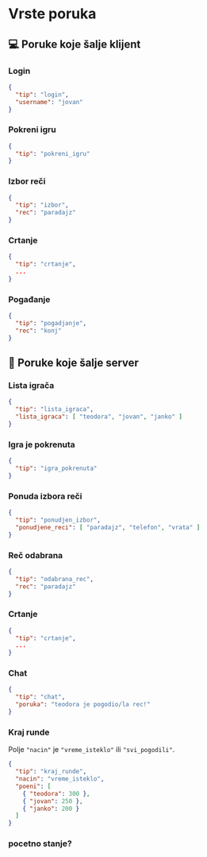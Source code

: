# Vrste poruka
## 💻 Poruke koje šalje klijent
### Login
```json
{
  "tip": "login",
  "username": "jovan"
}
```

### Pokreni igru
```json
{
  "tip": "pokreni_igru"
}
```

### Izbor reči
```json
{
  "tip": "izbor",
  "rec": "paradajz"
}
```

### Crtanje
```json
{
  "tip": "crtanje",
  ...
}
```

### Pogađanje
```json
{
  "tip": "pogadjanje",
  "rec": "konj"
}
```

## 🤖 Poruke koje šalje server
### Lista igrača
```json
{
  "tip": "lista_igraca",
  "lista_igraca": [ "teodora", "jovan", "janko" ]
}
```

### Igra je pokrenuta
```json
{
  "tip": "igra_pokrenuta"
}
```

### Ponuda izbora reči
```json
{
  "tip": "ponudjen_izbor",
  "ponudjene_reci": [ "paradajz", "telefon", "vrata" ]
}
```

### Reč odabrana
```json
{
  "tip": "odabrana_rec",
  "rec": "paradajz"
}
```

### Crtanje
```json
{
  "tip": "crtanje",
  ...
}
```

### Chat
```json
{
  "tip": "chat",
  "poruka": "teodora je pogodio/la rec!"
}
```

### Kraj runde
Polje `"nacin"` je `"vreme_isteklo"` ili `"svi_pogodili"`.
```json
{
  "tip": "kraj_runde",
  "nacin": "vreme_isteklo",
  "poeni": [
    { "teodora": 300 },
    { "jovan": 250 },
    { "janko": 200 }
  ]
}
```

### pocetno stanje?

